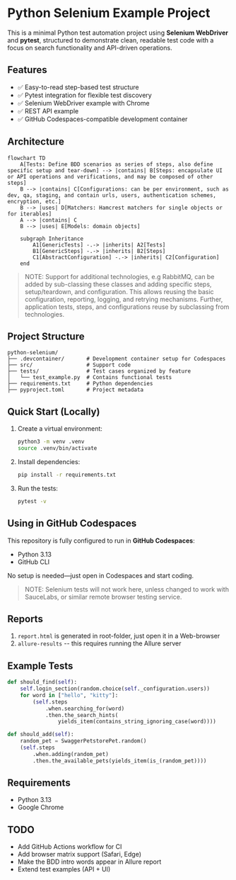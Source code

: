 # Python Selenium Example Project

This is a minimal Python test automation project using **Selenium WebDriver** and **pytest**, structured to demonstrate clean, readable test code with a focus on search functionality and API-driven operations.

## Features

- ✅ Easy-to-read step-based test structure
- ✅ Pytest integration for flexible test discovery
- ✅ Selenium WebDriver example with Chrome
- ✅ REST API example
- ✅ GitHub Codespaces-compatible development container

## Architecture

```mermaid
flowchart TD
    A[Tests: Define BDD scenarios as series of steps, also define specific setup and tear-down] --> |contains| B[Steps: encapsulate UI or API operations and verifications, and may be composed of other steps]
    B --> |contains| C[Configurations: can be per environment, such as dev, qa, staging, and contain urls, users, authentication schemes, encryption, etc.]
    B --> |uses| D[Matchers: Hamcrest matchers for single objects or for iterables]
    A --> |contains| C
    B --> |uses| E[Models: domain objects]

    subgraph Inheritance
        A1[GenericTests] -.-> |inherits| A2[Tests]
        B1[GenericSteps] -.-> |inherits| B2[Steps]
        C1[AbstractConfiguration] -.-> |inherits| C2[Configuration]
    end
```
> NOTE: Support for additional technologies, e.g RabbitMQ, can be added by sub-classing these classes and adding specific steps, setup/teardown, and configuration. This allows reusing the basic configuration, reporting, logging, and retrying mechanisms. Further, application tests, steps, and configurations reuse by subclassing from technologies.

## Project Structure

```
python-selenium/
├── .devcontainer/       # Development container setup for Codespaces
├── src/                 # Support code
├── tests/               # Test cases organized by feature
│   └── test_example.py  # Contains functional tests
├── requirements.txt     # Python dependencies
├── pyproject.toml       # Project metadata
```

## Quick Start (Locally)

1. Create a virtual environment:
   ```bash
   python3 -m venv .venv
   source .venv/bin/activate
   ```

2. Install dependencies:
   ```bash
   pip install -r requirements.txt
   ```

3. Run the tests:
   ```bash
   pytest -v
   ```

## Using in GitHub Codespaces

This repository is fully configured to run in **GitHub Codespaces**:
- Python 3.13
- GitHub CLI

No setup is needed—just open in Codespaces and start coding.

> NOTE: Selenium tests will not work here, unless changed to work with
> SauceLabs, or similar remote browser testing service.


## Reports

1. `report.html` is generated in root-folder, just open it in a Web-browser
2. `allure-results` -- this requires running the Allure server

## Example Tests

```python
def should_find(self):
    self.login_section(random.choice(self._configuration.users))
    for word in ["hello", "kitty"]:
        (self.steps
            .when.searching_for(word)
            .then.the_search_hints(
                yields_item(contains_string_ignoring_case(word))))
```

```python
def should_add(self):
    random_pet = SwaggerPetstorePet.random()
    (self.steps
        .when.adding(random_pet)
        .then.the_available_pets(yields_item(is_(random_pet))))
```

## Requirements

- Python 3.13
- Google Chrome

## TODO

- Add GitHub Actions workflow for CI
- Add browser matrix support (Safari, Edge)
- Make the BDD intro words appear in Allure report
- Extend test examples (API + UI)